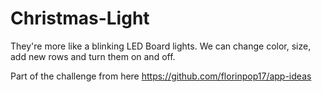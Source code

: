 # Christmas-Light

They're more like a blinking LED Board lights. We can change color, size, add new rows and turn them on and off.

Part of the challenge from here https://github.com/florinpop17/app-ideas
